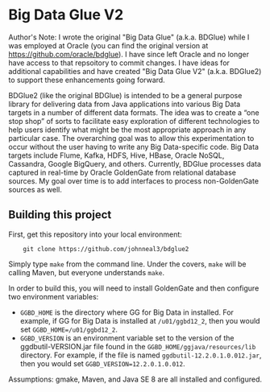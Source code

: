 Big Data Glue V2
=====
Author's Note: I wrote the original "Big Data Glue" (a.k.a. BDGlue) while I 
was employed at Oracle (you can find the original version at 
https://github.com/oracle/bdglue).  I have since left Oracle and no longer 
have access to that repsoitory to commit changes. I have ideas for additional 
capabilities and have created "Big Data Glue V2" (a.k.a. BDGlue2) to 
support these enhancements going forward.

BDGlue2 (like the original BDGlue) is intended to be a general purpose library 
for delivering data from Java applications into various Big Data targets 
in a number of different data formats. The idea was to create a “one stop 
shop” of sorts to facilitate easy exploration of different technologies to 
help users identify what might be the most appropriate approach in any 
particular case. The overarching goal was to allow this experimentation to 
occur without the user having to write any Big Data-specific code. 
Big Data targets include Flume, Kafka, HDFS, Hive, HBase, Oracle NoSQL, 
Cassandra, Google BigQuery, and others. Currently, BDGlue processes data 
captured in real-time by Oracle GoldenGate from relational database sources. 
My goal over time is to add interfaces to process non-GoldenGate sources as well.


## Building this project
First, get this repository into your local environment:

        git clone https://github.com/johnneal3/bdglue2

Simply type ``make`` from the command line. Under the covers, ``make``
will be calling Maven, but everyone understands ``make``.

In order to build this, you will need to install GoldenGate and then
configure two environment variables:

* ``GGBD_HOME`` is the directory where GG for Big Data in installed. For 
  example, if GG for Big Data is installed at ``/u01/ggbd12_2``, then you 
  would set ``GGBD_HOME=/u01/ggbd12_2``.
* ``GGBD_VERSION`` is an environment variable set to the version of the 
  ggdbutil-VERSION.jar file found in the ``GGBD_HOME/ggjava/resources/lib`` 
  directory.  For example, if the file is named ``ggdbutil-12.2.0.1.0.012.jar``, 
  then you would set ``GGBD_VERSION=12.2.0.1.0.012``.


Assumptions: gmake, Maven, and Java SE 8 are all installed and 
configured.
